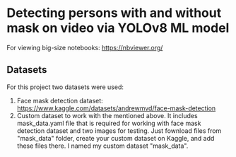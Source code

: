 # Detecting persons with and without mask on video via YOLOv8 ML model

For viewing big-size notebooks: https://nbviewer.org/

## Datasets
For this project two datasets were used:
1. Face mask detection dataset: https://www.kaggle.com/datasets/andrewmvd/face-mask-detection
2. Custom dataset to work with the mentioned above. It includes mask_data.yaml file that is required for working with face mask detection dataset and two images for testing. Just fownload files from "mask_data" folder, create your custom dataset on Kaggle, and add these files there. I named my custom dataset "mask_data".
